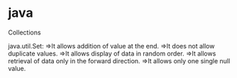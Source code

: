# java

Collections

java.util.Set:
  =>It allows addition of value at the end.
  =>It does not allow duplicate values.
  =>It allows display of data in random order.
  =>It allows retrieval of data only in the forward direction.
  =>It allows only one single null value.
